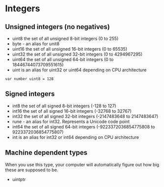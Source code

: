 # Integers

## Unsigned integers (no negatives)

* uint8 the set of all unsigned 8-bit integers (0 to 255)
* byte - an alias for unit8
* uint16 the set of all unsigned 16-bit integers (0 to 65535)
* uint32 the set of all unsigned 32-bit integers (0 to 4294967295)
* uint64 the set of all unsigned 64-bit integers (0 to 18446744073709551615)
* uint is an alias for uint32 or uint64 depending on CPU architecture

```
var number uint8 = 128
```

## Signed integers

* int8 the set of all signed  8-bit integers (-128 to 127)
* int16 the set of all signed 16-bit integers (-32768 to 32767)
* int32 the set of all signed 32-bit integers (-2147483648 to 2147483647)
* rune - an alias for int32. Represents a Unicode code point
* int64 the set of all signed 64-bit integers (-9223372036854775808 to 9223372036854775807)
* int is an alias for int32 or int64 depending on CPU architecture


## Machine dependent types

When you use this type, your computer will automatically figure out how big these are
supposed to be.

* uintptr
